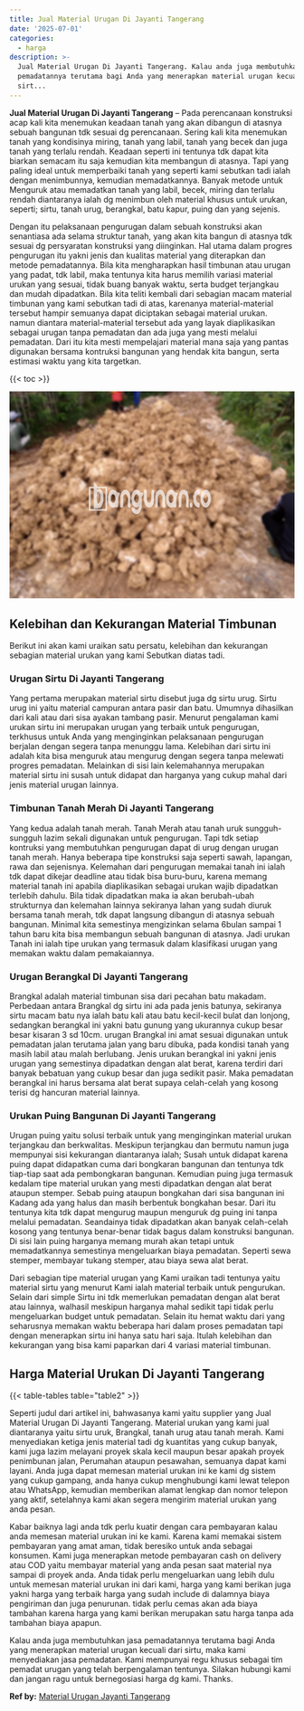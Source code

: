 ```yaml
---
title: Jual Material Urugan Di Jayanti Tangerang
date: '2025-07-01'
categories:
  - harga
description: >-
  Jual Material Urugan Di Jayanti Tangerang. Kalau anda juga membutuhkan jasa
  pemadatannya terutama bagi Anda yang menerapkan material urugan kecuali dari
  sirt...
---
```


**Jual Material Urugan Di Jayanti Tangerang** – Pada perencanaan konstruksi acap kali kita menemukan keadaan tanah yang akan dibangun di atasnya sebuah bangunan tdk sesuai dg perencanaan. Sering kali kita menemukan tanah yang kondisinya miring, tanah yang labil, tanah yang becek dan juga tanah yang terlalu rendah. Keadaan seperti ini tentunya tdk dapat kita biarkan semacam itu saja kemudian kita membangun di atasnya. Tapi yang paling ideal untuk memperbaiki tanah yang seperti kami sebutkan tadi ialah dengan menimbunnya, kemudian memadatkannya. Banyak metode untuk Menguruk atau memadatkan tanah yang labil, becek, miring dan terlalu rendah diantaranya ialah dg menimbun oleh material khusus untuk urukan, seperti; sirtu, tanah urug, berangkal, batu kapur, puing dan yang sejenis.

Dengan itu pelaksanaan pengurugan dalam sebuah konstruksi akan senantiasa ada selama struktur tanah, yang akan kita bangun di atasnya tdk sesuai dg persyaratan konstruksi yang diinginkan. Hal utama dalam progres pengurugan itu yakni jenis dan kualitas material yang diterapkan dan metode pemadatannya. Bila kita mengharapkan hasil timbunan atau urugan yang padat, tdk labil, maka tentunya kita harus memilih variasi material urukan yang sesuai, tidak buang banyak waktu, serta budget terjangkau dan mudah dipadatkan. Bila kita teliti kembali dari sebagian macam material timbunan yang kami sebutkan tadi di atas, karenanya material-material tersebut hampir semuanya dapat diciptakan sebagai material urukan. namun diantara material-material tersebut ada yang layak diaplikasikan sebagai urugan tanpa pemadatan dan ada juga yang mesti melalui pemadatan. Dari itu kita mesti mempelajari material mana saja yang pantas digunakan bersama kontruksi bangunan yang hendak kita bangun, serta estimasi waktu yang kita targetkan.

{{< toc >}}

![Jual Material Urugan Di Jayanti Tangerang](/images/jual-urugan-31.png)

## Kelebihan dan Kekurangan Material Timbunan

Berikut ini akan kami uraikan satu persatu, kelebihan dan kekurangan sebagian material urukan yang kami Sebutkan diatas tadi.

### Urugan Sirtu Di Jayanti Tangerang

Yang pertama merupakan material sirtu disebut juga dg sirtu urug. Sirtu urug ini yaitu material campuran antara pasir dan batu. Umumnya dihasilkan dari kali atau dari sisa ayakan tambang pasir. Menurut pengalaman kami urukan sirtu ini merupakan urugan yang terbaik untuk pengurugan, terkhusus untuk Anda yang menginginkan pelaksanaan pengurugan berjalan dengan segera tanpa menunggu lama. Kelebihan dari sirtu ini adalah kita bisa menguruk atau mengurug dengan segera tanpa melewati progres pemadatan. Melainkan di sisi lain kelemahannya merupakan material sirtu ini susah untuk didapat dan harganya yang cukup mahal dari jenis material urugan lainnya.

### Timbunan Tanah Merah Di Jayanti Tangerang

Yang kedua adalah tanah merah. Tanah Merah atau tanah uruk sungguh-sungguh lazim sekali digunakan untuk pengurugan. Tapi tdk setiap kontruksi yang membutuhkan pengurugan dapat di urug dengan urugan tanah merah. Hanya beberapa tipe konstruksi saja seperti sawah, lapangan, rawa dan sejenisnya. Kelemahan dari pengurugan memakai tanah ini ialah tdk dapat dikejar deadline atau tidak bisa buru-buru, karena memang material tanah ini apabila diaplikasikan sebagai urukan wajib dipadatkan terlebih dahulu. Bila tidak dipadatkan maka ia akan berubah-ubah strukturnya dan kelemahan lainnya sekiranya lahan yang sudah diuruk bersama tanah merah, tdk dapat langsung dibangun di atasnya sebuah bangunan. Minimal kita semestinya mengizinkan selama 6bulan sampai 1 tahun baru kita bisa membangun sebuah bangunan di atasnya. Jadi urukan Tanah ini ialah tipe urukan yang termasuk dalam klasifikasi urugan yang memakan waktu dalam pemakaiannya.

### Urugan Berangkal Di Jayanti Tangerang

Brangkal adalah material timbunan sisa dari pecahan batu makadam. Perbedaan antara Brangkal dg sirtu ini ada pada jenis batunya, sekiranya sirtu macam batu nya ialah batu kali atau batu kecil-kecil bulat dan lonjong, sedangkan berangkal ini yakni batu gunung yang ukurannya cukup besar besar kisaran 3 sd 10cm. urugan Brangkal ini amat sesuai digunakan untuk pemadatan jalan terutama jalan yang baru dibuka, pada kondisi tanah yang masih labil atau malah berlubang. Jenis urukan berangkal ini yakni jenis urugan yang semestinya dipadatkan dengan alat berat, karena terdiri dari banyak bebatuan yang cukup besar dan juga sedikit pasir. Maka pemadatan berangkal ini harus bersama alat berat supaya celah-celah yang kosong terisi dg hancuran material lainnya.

### Urukan Puing Bangunan Di Jayanti Tangerang

Urugan puing yaitu solusi terbaik untuk yang menginginkan material urukan terjangkau dan berkwalitas. Meskipun terjangkau dan bermutu namun juga mempunyai sisi kekurangan diantaranya ialah; Susah untuk didapat karena puing dapat didapatkan cuma dari bongkaran bangunan dan tentunya tdk tiap-tiap saat ada pembongkaran bangunan. Kemudian puing juga termasuk kedalam tipe material urukan yang mesti dipadatkan dengan alat berat ataupun stemper. Sebab puing ataupun bongkahan dari sisa bangunan ini Kadang ada yang halus dan masih berbentuk bongkahan besar. Dari itu tentunya kita tdk dapat mengurug maupun menguruk dg puing ini tanpa melalui pemadatan. Seandainya tidak dipadatkan akan banyak celah-celah kosong yang tentunya benar-benar tidak bagus dalam konstruksi bangunan. Di sisi lain puing harganya memang murah akan tetapi untuk memadatkannya semestinya mengeluarkan biaya pemadatan. Seperti sewa stemper, membayar tukang stemper, atau biaya sewa alat berat.

Dari sebagian tipe material urugan yang Kami uraikan tadi tentunya yaitu material sirtu yang menurut Kami ialah material terbaik untuk pengurukan. Selain dari simple Sirtu ini tdk memerlukan pemadatan dengan alat berat atau lainnya, walhasil meskipun harganya mahal sedikit tapi tidak perlu mengeluarkan budget untuk pemadatan. Selain itu hemat waktu dari yang seharusnya memakan waktu beberapa hari dalam proses pemadatan tapi dengan menerapkan sirtu ini hanya satu hari saja. Itulah kelebihan dan kekurangan yang bisa kami paparkan dari 4 variasi material timbunan.

## Harga Material Urukan Di Jayanti Tangerang

{{< table-tables table="table2" >}}

Seperti judul dari artikel ini, bahwasanya kami yaitu supplier yang Jual Material Urugan Di Jayanti Tangerang. Material urukan yang kami jual diantaranya yaitu sirtu uruk, Brangkal, tanah urug atau tanah merah. Kami menyediakan ketiga jenis material tadi dg kuantitas yang cukup banyak, kami juga lazim melayani proyek skala kecil maupun besar apakah proyek penimbunan jalan, Perumahan ataupun pesawahan, semuanya dapat kami layani. Anda juga dapat memesan material urukan ini ke kami dg sistem yang cukup gampang, anda hanya cukup menghubungi kami lewat telepon atau WhatsApp, kemudian memberikan alamat lengkap dan nomor telepon yang aktif, setelahnya kami akan segera mengirim material urukan yang anda pesan.

Kabar baiknya lagi anda tdk perlu kuatir dengan cara pembayaran kalau anda memesan material urukan ini ke kami. Karena kami memakai sistem pembayaran yang amat aman, tidak beresiko untuk anda sebagai konsumen. Kami juga menerapkan metode pembayaran cash on delivery atau COD yaitu membayar material yang anda pesan saat material nya sampai di proyek anda. Anda tidak perlu mengeluarkan uang lebih dulu untuk memesan material urukan ini dari kami, harga yang kami berikan juga yakni harga yang terbaik harga yang sudah include di dalamnya biaya pengiriman dan juga penurunan. tidak perlu cemas akan ada biaya tambahan karena harga yang kami berikan merupakan satu harga tanpa ada tambahan biaya apapun.

Kalau anda juga membutuhkan jasa pemadatannya terutama bagi Anda yang menerapkan material urugan kecuali dari sirtu, maka kami menyediakan jasa pemadatan. Kami mempunyai regu khusus sebagai tim pemadat urugan yang telah berpengalaman tentunya. Silakan hubungi kami dan jangan ragu untuk bernegosiasi harga dg kami. Thanks.

**Ref by:** [Material Urugan Jayanti Tangerang](https://id.wikipedia.org/wiki/Material)
